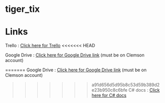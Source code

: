 # tiger_tix
# Links
Trello : [Click here for Trello](https://trello.com/tigertix2)
<<<<<<< HEAD

Google Drive : [Click here for Google Drive link](https://drive.google.com/drive/folders/1TiwohUg6njy2HnCov2TVPletZ5MyWGzv?usp=sharing) (must be on Clemson account)

=======
Google Drive : [Click here for Google Drive link](https://drive.google.com/drive/folders/1TiwohUg6njy2HnCov2TVPletZ5MyWGzv?usp=sharing) (must be on Clemson account)
>>>>>>> a91d656d5d95b8c53d59b389d2e23b950c8c6bfe
C# docs : [Click here for C# docs](https://docs.microsoft.com/en-us/dotnet/csharp/)
